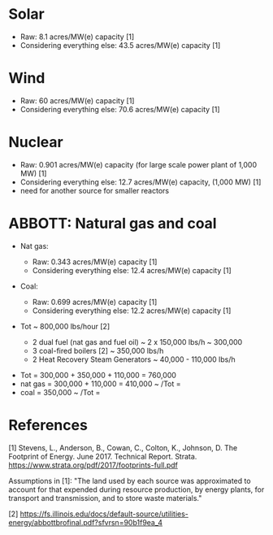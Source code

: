 
# Solar

* Raw: 8.1 acres/MW(e) capacity [1]
* Considering everything else: 43.5 acres/MW(e) capacity [1]


# Wind

* Raw: 60 acres/MW(e) capacity [1]
* Considering everything else: 70.6 acres/MW(e) capacity [1]


# Nuclear

* Raw: 0.901 acres/MW(e) capacity (for large scale power plant of 1,000 MW) [1]
* Considering everything else: 12.7 acres/MW(e) capacity, (1,000 MW) [1]
* need for another source for smaller reactors


# ABBOTT: Natural gas and coal

* Nat gas: 
	- Raw: 0.343 acres/MW(e) capacity [1]
	- Considering everything else: 12.4 acres/MW(e) capacity [1]
* Coal:
	- Raw: 0.699 acres/MW(e) capacity [1]
	- Considering everything else: 12.2 acres/MW(e) capacity [1]

* Tot ~ 800,000 lbs/hour [2]
	- 2 dual fuel (nat gas and fuel oil) ~ 2 x 150,000 lbs/h ~ 300,000
	- 3 coal-fired boilers [2] ~ 350,000 lbs/h
	- 2 Heat Recovery Steam Generators ~ 40,000 - 110,000 lbs/h

- Tot = 300,000 + 350,000 + 110,000 = 760,000
- nat gas = 300,000 + 110,000 = 410,000 ~ /Tot =
- coal = 350,000 ~ /Tot =



# References

[1] Stevens, L., Anderson, B., Cowan, C., Colton, K., Johnson, D. The Footprint of Energy. June 2017. Technical Report. Strata. https://www.strata.org/pdf/2017/footprints-full.pdf

Assumptions in [1]:
"The land used by each source was approximated to account for that expended during resource production, by energy plants, for transport and transmission, and to store waste materials."

[2] https://fs.illinois.edu/docs/default-source/utilities-energy/abbottbrofinal.pdf?sfvrsn=90b1f9ea_4